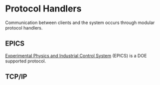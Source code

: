 # Protocol Handlers

Communication between clients and the system occurs through modular protocol handlers.

## EPICS
<a href="https://epics.anl.gov">Experimental Physics and Industrial Control System</a> (EPICS) is a DOE supported protocol.



## TCP/IP

